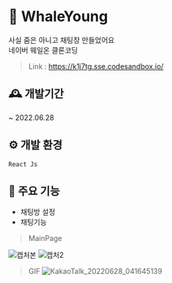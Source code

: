 # 🐋 WhaleYoung
사실 줌은 아니고 채팅창 만들었어요
<br/> 네이버 웨일온 클론코딩
> Link : https://k1j7tg.sse.codesandbox.io/

## 🕰 개발기간
~ 2022.06.28

## ⚙️ 개발 환경
```React Js```

## 📌 주요 기능
- 채팅방 설정
- 채팅기능

> MainPage

![캡처본](https://user-images.githubusercontent.com/76803855/177265768-63ac028c-c8b7-4bdf-bc47-e71cc0b3c756.png)
![캡처2](https://user-images.githubusercontent.com/76803855/177265775-e405cecb-c191-445c-9ab2-3f67f33984be.png)

> GIF
![KakaoTalk_20220628_041645139](https://user-images.githubusercontent.com/76803855/177265796-0983cb56-9f49-4624-bc85-8c584b9e9a70.gif)
